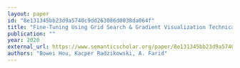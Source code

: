 ```yaml
---
layout: paper
id: "8e131345bb23d9a5740c9dd263086d0038da064f"
title: "Fine-Tuning Using Grid Search & Gradient Visualization Technical Report"
publication: ""
year: 2020
external_url: https://www.semanticscholar.org/paper/8e131345bb23d9a5740c9dd263086d0038da064f
authors: "Bowei Hou, Kacper Radzikowski, A. Farid"
---
```

